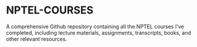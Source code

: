# NPTEL-COURSES
A comprehensive Github repository containing all the NPTEL courses I've completed, including lecture materials, assignments, transcripts, books, and other relevant resources.
